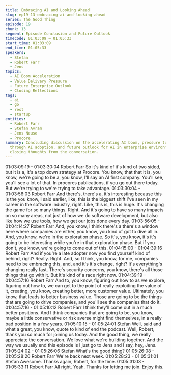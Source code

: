 ```yaml
---
title: Embracing AI and Looking Ahead
slug: ep19-13-embracing-ai-and-looking-ahead
series: The Good Thing
episode: 19
chunk: 13
segment: Episode Conclusion and Future Outlook
timecode: 01:03:09 – 01:05:33
start_time: 01:03:09
end_time: 01:05:33
speakers:
  - Stefan
  - Robert Farr
  - Jens
topics:
  - AI Boom Acceleration
  - Value Delivery Pressure
  - Future Enterprise Outlook
  - Closing Reflections
tags:
  - ai
  - go
  - rest
  - startup
entities:
  - Robert Farr
  - Stefan Avram
  - Jens Neuse
  - Procore
summary: Concluding discussion on the accelerating AI boom, pressure to deliver value
  through AI adoption, and future outlook for AI in enterprise environments, with
  closing thoughts from the conversation.
---
```


01:03:09:19 - 01:03:30:04
Robert Farr
So it's kind of it's kind of two sided, but it is a, it's a top down strategy at Procore. You know, that
that it is, you know, we're going to be a, you know, I'll say an AI first company. You'll see, you'll
see a lot of that. In procores publications, if you go out there today. But we're trying to we're
trying to take advantage.
01:03:30:04 - 01:03:56:03
Robert Farr
And there's, there's a, it's interesting because this is the you know, I said earlier, like, this is the
biggest shift I've seen in my career in the software industry, right. Like, this is, this is huge. It's
changing the game for so many things. Right. And it's going to have so many impacts on so
many areas, not just of how we do software development, but also like how we use tools, how
we get our jobs done every day.
01:03:56:05 - 01:04:14:27
Robert Farr
And, you know, I think there's a there's a window here where companies are either, you know,
you kind of got to dive all in. And, you know, we're in the exploration phase. So it's, you know,
it's it's going to be interesting while you're in that exploration phase. But if you don't, you know,
we're going to come out of this.
01:04:15:00 - 01:04:39:16
Robert Farr
And if you're a late adopter now you find yourself kind of behind, right? Really. Right. And, so I
think, you know, for me, companies need to be embracing this, and, and it's it's change, right?
It's everything's changing really fast. There's security concerns, you know, there's all those
things that go with it. But it's kind of a race right now.
01:04:39:19 - 01:04:57:16
Robert Farr
And to, you know, figuring out how to as we explore, figuring out how to, we can get to the point
of really exploiting the value of it, creating, you know, creating better, more customer value.
Ultimately, you know, that leads to better business value. Those are going to be the things that
are going to drive companies, and you'll see the companies that do it.
01:04:57:16 - 01:05:10:12
Robert Farr
I think they'll come out in a much better positions. And I think companies that are going to be,
you know, maybe a little conservative or risk averse might find themselves, in a really bad
position in a few years.
01:05:10:15 - 01:05:24:01
Stefan
Well, said and what a great, you know, quote to kind of end the podcast. Well, Robert, thank you
so much for joining us today. And the good thing, we really appreciate the conversation. We love
what we're building together. And the way we usually end this episode is I just go to Jens and I
say, hey, Jens.
01:05:24:02 - 01:05:26:06
Stefan
What's the good thing?
01:05:26:08 - 01:05:28:20
Robert Farr
We're back next week.
01:05:28:23 - 01:05:31:01
Stefan
Awesome. Thanks again, Robert, for the time.
01:05:31:03 - 01:05:33:11
Robert Farr
All right. Yeah. Thanks for letting me join. Enjoy this.